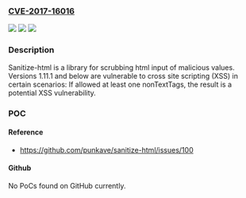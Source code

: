 ### [CVE-2017-16016](https://cve.mitre.org/cgi-bin/cvename.cgi?name=CVE-2017-16016)
![](https://img.shields.io/static/v1?label=Product&message=sanitize-html%20node%20module&color=blue)
![](https://img.shields.io/static/v1?label=Version&message=n%2Fa&color=blue)
![](https://img.shields.io/static/v1?label=Vulnerability&message=Cross-site%20Scripting%20(XSS)%20-%20Generic%20(CWE-79)&color=brighgreen)

### Description

Sanitize-html is a library for scrubbing html input of malicious values. Versions 1.11.1 and below are vulnerable to cross site scripting (XSS) in certain scenarios: If allowed at least one nonTextTags, the result is a potential XSS vulnerability.

### POC

#### Reference
- https://github.com/punkave/sanitize-html/issues/100

#### Github
No PoCs found on GitHub currently.

